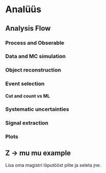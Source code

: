 # Analüüs

## Analysis Flow

### Process and Obserable

### Data and MC simulation

### Object reconstruction

### Event selection

#### Cut and count vs ML

### Systematic uncertainties

### Signal extraction

### Plots

## Z -> mu mu example

Lisa oma magistri lõputööst pilte ja seleta jne.



